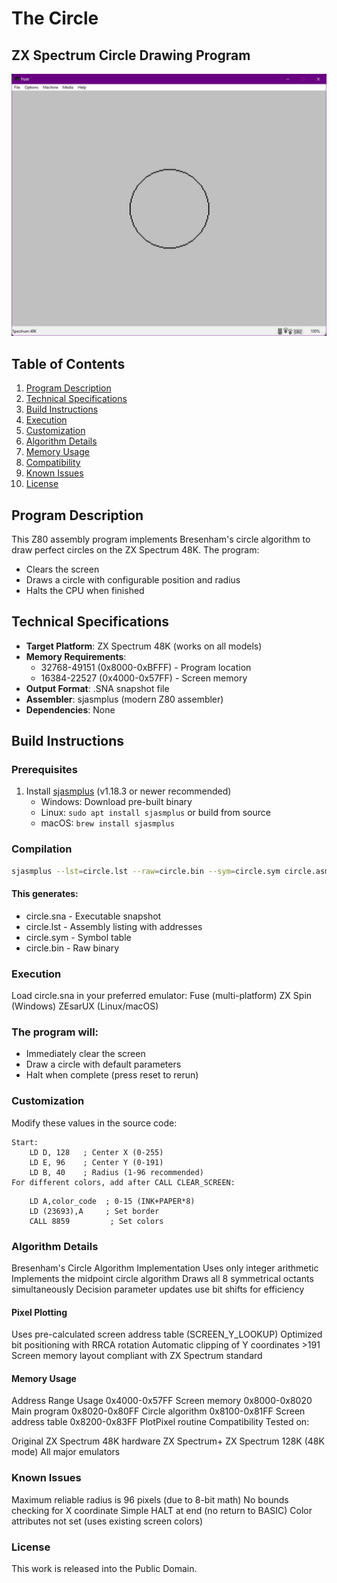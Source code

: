 # The Circle
## ZX Spectrum Circle Drawing Program

![ZX Spectrum Screenshot](https://github.com/zstarczali/circle/raw/main/screenshot.png) 

## Table of Contents
1. [Program Description](#program-description)
2. [Technical Specifications](#technical-specifications)
3. [Build Instructions](#build-instructions)
4. [Execution](#execution)
5. [Customization](#customization)
6. [Algorithm Details](#algorithm-details)
7. [Memory Usage](#memory-usage)
8. [Compatibility](#compatibility)
9. [Known Issues](#known-issues)
10. [License](#license)

## Program Description

This Z80 assembly program implements Bresenham's circle algorithm to draw perfect circles on the ZX Spectrum 48K. The program:
- Clears the screen
- Draws a circle with configurable position and radius
- Halts the CPU when finished

## Technical Specifications

- **Target Platform**: ZX Spectrum 48K (works on all models)
- **Memory Requirements**: 
  - 32768-49151 (0x8000-0xBFFF) - Program location
  - 16384-22527 (0x4000-0x57FF) - Screen memory
- **Output Format**: .SNA snapshot file
- **Assembler**: sjasmplus (modern Z80 assembler)
- **Dependencies**: None

## Build Instructions

### Prerequisites
1. Install [sjasmplus](https://github.com/z00m128/sjasmplus) (v1.18.3 or newer recommended)
   - Windows: Download pre-built binary
   - Linux: `sudo apt install sjasmplus` or build from source
   - macOS: `brew install sjasmplus`

### Compilation
```bash
sjasmplus --lst=circle.lst --raw=circle.bin --sym=circle.sym circle.asm 
```
#### This generates:

  - circle.sna - Executable snapshot
  - circle.lst - Assembly listing with addresses
  - circle.sym - Symbol table
  - circle.bin - Raw binary

### Execution
  Load circle.sna in your preferred emulator:
  Fuse (multi-platform)
  ZX Spin (Windows)
  ZEsarUX (Linux/macOS)

### The program will:

  - Immediately clear the screen
  - Draw a circle with default parameters
  - Halt when complete (press reset to rerun)

### Customization
Modify these values in the source code:

```assembly
Start:
    LD D, 128   ; Center X (0-255)
    LD E, 96    ; Center Y (0-191)
    LD B, 40    ; Radius (1-96 recommended)
For different colors, add after CALL CLEAR_SCREEN:
```
```assembly
    LD A,color_code  ; 0-15 (INK+PAPER*8)
    LD (23693),A     ; Set border
    CALL 8859         ; Set colors
```
### Algorithm Details
Bresenham's Circle Algorithm Implementation
Uses only integer arithmetic
Implements the midpoint circle algorithm
Draws all 8 symmetrical octants simultaneously
Decision parameter updates use bit shifts for efficiency

#### Pixel Plotting
Uses pre-calculated screen address table (SCREEN_Y_LOOKUP)
Optimized bit positioning with RRCA rotation
Automatic clipping of Y coordinates >191
Screen memory layout compliant with ZX Spectrum standard

#### Memory Usage
Address Range	Usage
0x4000-0x57FF	Screen memory
0x8000-0x8020	Main program
0x8020-0x80FF	Circle algorithm
0x8100-0x81FF	Screen address table
0x8200-0x83FF	PlotPixel routine
Compatibility
Tested on:

Original ZX Spectrum 48K hardware
ZX Spectrum+
ZX Spectrum 128K (48K mode)
All major emulators

### Known Issues
Maximum reliable radius is 96 pixels (due to 8-bit math)
No bounds checking for X coordinate
Simple HALT at end (no return to BASIC)
Color attributes not set (uses existing screen colors)
### License
This work is released into the Public Domain.
